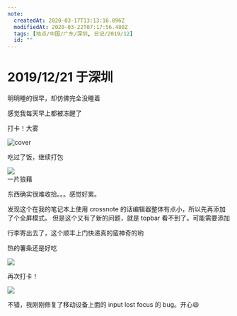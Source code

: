 ```yaml
---
note:
  createdAt: 2020-03-17T13:13:16.096Z
  modifiedAt: 2020-03-22T07:17:56.480Z
  tags: [地点/中国/广东/深圳, 日记/2019/12]
  id: ""
---
```


# 2019/12/21 于深圳

<!-- @timer "date":"Sat Dec 21 2019 10:10:27 GMT+0800 (CST)" -->

明明睡的很早，却仿佛完全没睡着

<!-- @timer "date":"Sat Dec 21 2019 10:21:55 GMT+0800 (China Standard Time)","duration":"11 minutes" -->

感觉我每天早上都被冻醒了

<!-- @timer "date":"Sat Dec 21 2019 11:12:54 GMT+0800 (China Standard Time)","duration":"about 1 hour" -->

打卡！大雾

![cover](https://i.loli.net/2019/12/21/EsqkMwZhNRml5pK.jpg)

<!-- @timer "date":"Sat Dec 21 2019 12:16:10 GMT+0800 (China Standard Time)","duration":"about 1 hour" -->

吃过了饭，继续打包

<!-- @timer "date":"Sat Dec 21 2019 12:39:08 GMT+0800 (China Standard Time)","duration":"23 minutes" -->

![](https://i.loli.net/2019/12/21/vGisTRuKt1Jg6Zx.jpg)  
一片狼藉

<!-- @timer "date":"Sat Dec 21 2019 15:14:47 GMT+0800 (China Standard Time)","duration":"about 3 hours" -->

东西确实很难收拾。。。感觉好累。

<!-- @timer "date":"Sat Dec 21 2019 16:34:40 GMT+0800 (China Standard Time)","duration":"about 1 hour" --> 发现这个在我的笔记本上使用 crossnote 的话编辑器整体有点小，所以先再添加了个全屏模式。 但是这个又有了新的问题，就是 topbar 看不到了。可能需要添加<!-- @` 命令。

<!-- @timer "date":"Sat Dec 21 2019 17:05:48 GMT+0800 (China Standard Time)","duration":"31 minutes" -->

行李寄出去了，这个顺丰上门快递真的蛮神奇的哟

<!-- @timer "date":"Sat Dec 21 2019 17:46:25 GMT+0800 (China Standard Time)","duration":"41 minutes" -->

热的薯条还是好吃

![](https://i.loli.net/2019/12/21/r5dkSfVIH1CYhaP.jpg)

<!-- @timer "date":"Sat Dec 21 2019 18:29:44 GMT+0800 (China Standard Time)","duration":"43 minutes" -->

再次打卡！

![](https://i.loli.net/2019/12/21/xIq15isdzjQgZhk.jpg)

<!-- @timer "date":"Sat Dec 21 2019 19:34:13 GMT+0800 (China Standard Time)","duration":"about 1 hour" -->

不错，我刚刚修复了移动设备上面的 input lost focus 的 bug。开心:laughing:
